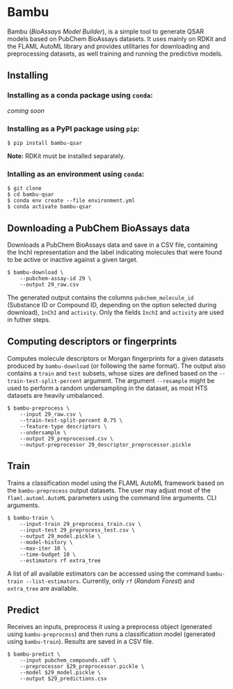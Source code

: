 # Bambu

Bambu (*BioAssays Model Builder*), is a simple tool to generate QSAR models based on PubChem BioAssays datasets. It uses mainly on RDKit and the FLAML AutoML library and provides utilitaries for downloading and preprocessing datasets, as well training and running the predictive models.


## Installing

### Installing as a conda package using `conda`:

*coming soon*

### Installing as a PyPI package using `pip`:

```
$ pip install bambu-qsar
```

**Note:** RDKit must be installed separately.

### Intalling as an environment using `conda`:

```
$ git clone 
$ cd bambu-qsar
$ conda env create --file environment.yml
$ conda activate bambu-qsar
```

## Downloading a PubChem BioAssays data

Downloads a PubChem BioAssays data and save in a CSV file, containing the InchI representation and the label indicating molecules that were found to be active or inactive against a given target.

```
$ bambu-download \
    --pubchem-assay-id 29 \
    --output 29_raw.csv
```

The generated output contains the columns `pubchem_molecule_id` (Substance ID or Compound ID, depending on the option selected during download), `InChI` and `activity`. Only the fields `InchI` and `activity` are used
in futher steps.

## Computing descriptors or fingerprints

Computes molecule descriptors or Morgan fingerprints for a given datasets produced by `bambu-download` (or following the same format). The output also contains a `train` and `test` subsets, whose sizes are defined based on the `--train-test-split-percent` argument. The argument `--resample` might be used to perform a random undersampling in the dataset, as most HTS datasets are heavily umbalanced.

```
$ bambu-preprocess \
    --input 29_raw.csv \
    --train-test-split-percent 0.75 \
    --feature-type descriptors \
    --undersample \
    --output 29_preprocessed.csv \
    --output-preprocessor 29_descriptor_preprocessor.pickle
``` 

## Train

Trains a classification model using the FLAML AutoML framework based on the `bambu-preprocess` output datasets. The user may adjust most of the `flaml.automl.AutoML` parameters using the command line arguments.
CLI arguments.

```
$ bambu-train \
	--input-train 29_preprocess_train.csv \
	--input-test 29_preprocess_test.csv \
	--output 29_model.pickle \
	--model-history \
	--max-iter 10 \
	--time-budget 10 \
	--estimators rf extra_tree
``` 

A list of all available estimators can be accessed using the command `bambu-train --list-estimators`. Currently, only `rf` (*Random Forest*) and `extra_tree` are available.

## Predict

Receives an inputs, preprocess it using a preprocess object (generated using `bambu-preprocess`) and then runs a classification model (generated using `bambu-train`). Results are saved in a CSV file.

```
$ bambu-predict \
	--input pubchem_compounds.sdf \
	--preprocessor $29_preprocessor.pickle \
	--model $29_model.pickle \
	--output $29_predictions.csv
``` 

